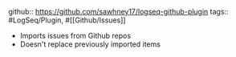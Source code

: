 ---
---

github:: https://github.com/sawhney17/logseq-github-plugin
tags:: #LogSeq/Plugin, #[[Github/Issues]]

- Imports issues from Github repos
- Doesn't replace previously imported items